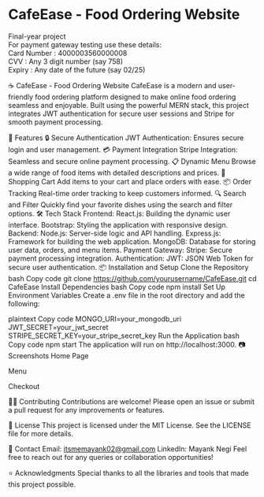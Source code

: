 # CafeEase - Food Ordering Website 
Final-year project <br>
For payment gateway testing use these details:<br> 
Card Number : 4000003560000008 <br>
CVV : Any 3 digit number (say 758) <br>
Expiry : Any date of the future (say 02/25)


☕ CafeEase - Food Ordering Website
CafeEase is a modern and user-friendly food ordering platform designed to make online food ordering seamless and enjoyable. Built using the powerful MERN stack, this project integrates JWT authentication for secure user sessions and Stripe for smooth payment processing.

🚀 Features
🔒 Secure Authentication
JWT Authentication: Ensures secure login and user management.
💳 Payment Integration
Stripe Integration: Seamless and secure online payment processing.
📋 Dynamic Menu
Browse a wide range of food items with detailed descriptions and prices.
🛒 Shopping Cart
Add items to your cart and place orders with ease.
📦 Order Tracking
Real-time order tracking to keep customers informed.
🔍 Search and Filter
Quickly find your favorite dishes using the search and filter options.
🛠️ Tech Stack
Frontend:
React.js: Building the dynamic user interface.
Bootstrap: Styling the application with responsive design.
Backend:
Node.js: Server-side logic and API handling.
Express.js: Framework for building the web application.
MongoDB: Database for storing user data, orders, and menu items.
Payment Gateway:
Stripe: Secure payment processing integration.
Authentication:
JWT: JSON Web Token for secure user authentication.
📦 Installation and Setup
Clone the Repository
bash
Copy code
git clone https://github.com/yourusername/CafeEase.git
cd CafeEase
Install Dependencies
bash
Copy code
npm install
Set Up Environment Variables
Create a .env file in the root directory and add the following:

plaintext
Copy code
MONGO_URI=your_mongodb_uri
JWT_SECRET=your_jwt_secret
STRIPE_SECRET_KEY=your_stripe_secret_key
Run the Application
bash
Copy code
npm start
The application will run on http://localhost:3000.
📷 Screenshots
Home Page

Menu

Checkout

🧑‍💻 Contributing
Contributions are welcome! Please open an issue or submit a pull request for any improvements or features.

📄 License
This project is licensed under the MIT License. See the LICENSE file for more details.

📧 Contact
Email: itsmemayank02@gmail.com
LinkedIn: Mayank Negi
Feel free to reach out for any queries or collaboration opportunities!

⭐ Acknowledgments
Special thanks to all the libraries and tools that made this project possible.
